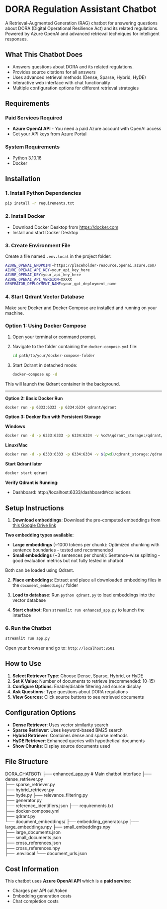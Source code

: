# DORA Regulation Assistant Chatbot
A Retrieval-Augmented Generation (RAG) chatbot for answering questions about DORA (Digital Operational Resilience Act) and its related regulations.
Powered by Azure OpenAI and advanced retrieval techniques for intelligent responses.

## What This Chatbot Does
- Answers questions about DORA and its related regulations.
- Provides source citations for all answers
- Uses advanced retrieval methods (Dense, Sparse, Hybrid, HyDE)
- Interactive web interface with chat functionality
- Multiple configuration options for different retrieval strategies

## Requirements
### Paid Services Required
- **Azure OpenAI API** - You need a paid Azure account with OpenAI access
- Get your API keys from Azure Portal

### System Requirements
- Python 3.10.16
- Docker

## Installation
### 1. Install Python Dependencies
```bash
pip install -r requirements.txt
```

### 2. Install Docker
- Download Docker Desktop from https://docker.com
- Install and start Docker Desktop

### 3. Create Environment File
Create a file named `.env.local` in the project folder:
```bash
AZURE_OPENAI_ENDPOINT=https://placeholder-resource.openai.azure.com/
AZURE_OPENAI_API_KEY=your_api_key_here
AZURE_OPENAI_KEY=your_api_key_here
AZURE_OPENAI_API_VERSION=XXXXX
GENERATOR_DEPLOYMENT_NAME=your_gpt_deployment_name
```

### 4. Start Qdrant Vector Database
Make sure Docker and Docker Compose are installed and running on your machine.

### Option 1: Using Docker Compose

1. Open your terminal or command prompt.

2. Navigate to the folder containing the `docker-compose.yml` file:

    ```bash
    cd path/to/your/docker-compose-folder
    ```

3. Start Qdrant in detached mode:

    ```bash
    docker-compose up -d
    ```

This will launch the Qdrant container in the background.

---

**Option 2: Basic Docker Run**
```bash
docker run -p 6333:6333 -p 6334:6334 qdrant/qdrant
```

**Option 3: Docker Run with Persistent Storage**

**Windows**
```bash
docker run -d -p 6333:6333 -p 6334:6334 -v %cd%\qdrant_storage:/qdrant/storage --name qdrant qdrant/qdrant
```

**Linux/Mac**  
```bash
docker run -d -p 6333:6333 -p 6334:6334 -v $(pwd)/qdrant_storage:/qdrant/storage --name qdrant qdrant/qdrant
```

**Start Qdrant later**
```bash
docker start qdrant
```

**Verify Qdrant is Running:**
- Dashboard: http://localhost:6333/dashboard#/collections  

## Setup Instructions
1. **Download embeddings**: Download the pre-computed embeddings from [this Google Drive link](https://drive.google.com/drive/folders/1ztlPmfwEeUUin1yKHhSIdTcKKv33xmYI?usp=drive_link)

**Two embedding types available:**
- **Large embeddings** (~1000 tokens per chunk): Optimized chunking with sentence boundaries - tested and recommended
- **Small embeddings** (~3 sentences per chunk): Sentence-wise splitting - good evaluation metrics but not fully tested in chatbot

Both can be loaded using Qdrant.

2. **Place embeddings**: Extract and place all downloaded embedding files in the `document_embeddings/` folder

3. **Load to database**: Run `python qdrant.py` to load embeddings into the vector database

4. **Start chatbot**: Run `streamlit run enhanced_app.py` to launch the interface



### 6. Run the Chatbot
```bash
streamlit run app.py
```
Open your browser and go to: `http://localhost:8501`

## How to Use
1. **Select Retriever Type**: Choose Dense, Sparse, Hybrid, or HyDE
2. **Set K Value**: Number of documents to retrieve (recommended: 10-15)
3. **Configure Options**: Enable/disable filtering and source display
4. **Ask Questions**: Type questions about DORA regulations
5. **View Sources**: Click source buttons to see retrieved documents

## Configuration Options
- **Dense Retriever**: Uses vector similarity search
- **Sparse Retriever**: Uses keyword-based BM25 search  
- **Hybrid Retriever**: Combines dense and sparse methods
- **HyDE Retriever**: Enhanced queries with hypothetical documents
- **Show Chunks**: Display source documents used


## File Structure
DORA_CHATBOT/
├── enhanced_app.py           # Main chatbot interface
├── dense_retriever.py    
├── sparse_retriever.py      
├── hybrid_retriever.py     
├── hyde.py
├── relevance_filtering.py   
├── generator.py           
├── reference_identifiers.json 
├── requirements.txt        
├── docker-compose.yml          
├── qdrant.py                            
└── document_embeddings/
   ├── embedding_generator.py
   ├── large_embeddings.npy 
   ├── small_embeddings.npy  
   ├── large_documents.json  
   ├── small_documents.json  
   ├── cross_references.json  
   ├── cross_references.npy  
   ├── .env.local 
   └── document_urls.json


## Cost Information
This chatbot uses **Azure OpenAI API** which is a **paid service**:
- Charges per API call/token
- Embedding generation costs
- Chat completion costs
